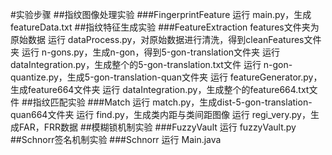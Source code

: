 #实验步骤
##指纹图像处理实验
###FingerprintFeature
运行 main.py，生成 featureData.txt
##指纹特征生成实验
###FeatureExtraction 
features文件夹为原始数据
运行 dataProcess.py，对原始数据进行清洗，得到cleanFeatures文件夹
运行 n-gons.py，生成n-gon，得到5-gon-translation文件夹
运行 dataIntegration.py，生成整个的5-gon-translation.txt文件
运行 n-gon-quantize.py，生成5-gon-translation-quan文件夹
运行 featureGenerator.py，生成feature664文件夹
运行 dataIntegration.py，生成整个的feature664.txt文件
##指纹匹配实验
###Match
运行 match.py，生成dist-5-gon-translation-quan664文件夹
运行 find.py，生成类内距与类间距图像
运行 regi_very.py，生成FAR，FRR数据
##模糊锁机制实验
###FuzzyVault
运行 fuzzyVault.py
##Schnorr签名机制实验
###Schnorr
运行 Main.java
